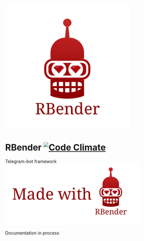 ![](https://github.com/art2rik/rbender/blob/master/img/rbender.png "Logo")
# RBender [![Code Climate](https://codeclimate.com/github/art2rik/rbender/badges/gpa.svg)](https://codeclimate.com/github/art2rik/rbender)
Telegram-bot framework
![](https://github.com/art2rik/rbender/blob/master/img/madewithrbender.png "Stamp")


Documentation in process
